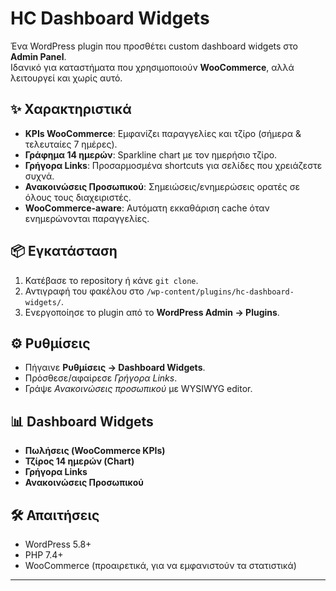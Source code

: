 # HC Dashboard Widgets

Ένα WordPress plugin που προσθέτει custom dashboard widgets στο **Admin Panel**.  
Ιδανικό για καταστήματα που χρησιμοποιούν **WooCommerce**, αλλά λειτουργεί και χωρίς αυτό.

## ✨ Χαρακτηριστικά
- **KPIs WooCommerce**: Εμφανίζει παραγγελίες και τζίρο (σήμερα & τελευταίες 7 ημέρες).  
- **Γράφημα 14 ημερών**: Sparkline chart με τον ημερήσιο τζίρο.  
- **Γρήγορα Links**: Προσαρμοσμένα shortcuts για σελίδες που χρειάζεστε συχνά.  
- **Ανακοινώσεις Προσωπικού**: Σημειώσεις/ενημερώσεις ορατές σε όλους τους διαχειριστές.  
- **WooCommerce-aware**: Αυτόματη εκκαθάριση cache όταν ενημερώνονται παραγγελίες.

## 📦 Εγκατάσταση
1. Κατέβασε το repository ή κάνε `git clone`.  
2. Αντιγραφή του φακέλου στο `/wp-content/plugins/hc-dashboard-widgets/`.  
3. Ενεργοποίησε το plugin από το **WordPress Admin → Plugins**.  

## ⚙️ Ρυθμίσεις
- Πήγαινε **Ρυθμίσεις → Dashboard Widgets**.  
- Πρόσθεσε/αφαίρεσε *Γρήγορα Links*.  
- Γράψε *Ανακοινώσεις προσωπικού* με WYSIWYG editor.  

## 📊 Dashboard Widgets
- **Πωλήσεις (WooCommerce KPIs)**  
- **Τζίρος 14 ημερών (Chart)**  
- **Γρήγορα Links**  
- **Ανακοινώσεις Προσωπικού**

## 🛠 Απαιτήσεις
- WordPress 5.8+  
- PHP 7.4+  
- WooCommerce (προαιρετικά, για να εμφανιστούν τα στατιστικά)  

---
